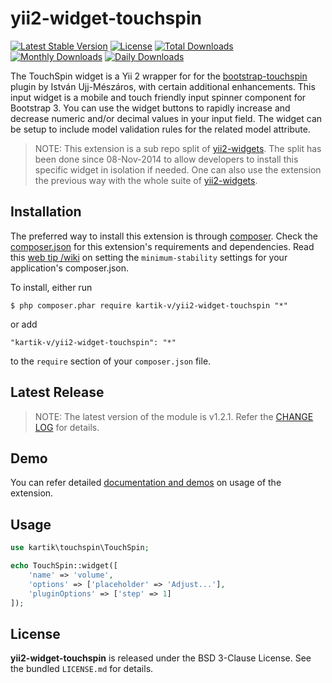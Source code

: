 yii2-widget-touchspin
=======================

[![Latest Stable Version](https://poser.pugx.org/kartik-v/yii2-widget-touchspin/v/stable)](https://packagist.org/packages/kartik-v/yii2-widget-touchspin)
[![License](https://poser.pugx.org/kartik-v/yii2-widget-touchspin/license)](https://packagist.org/packages/kartik-v/yii2-widget-touchspin)
[![Total Downloads](https://poser.pugx.org/kartik-v/yii2-widget-touchspin/downloads)](https://packagist.org/packages/kartik-v/yii2-widget-touchspin)
[![Monthly Downloads](https://poser.pugx.org/kartik-v/yii2-widget-touchspin/d/monthly)](https://packagist.org/packages/kartik-v/yii2-widget-touchspin)
[![Daily Downloads](https://poser.pugx.org/kartik-v/yii2-widget-touchspin/d/daily)](https://packagist.org/packages/kartik-v/yii2-widget-touchspin)

The TouchSpin widget is a Yii 2 wrapper for for the [bootstrap-touchspin](http://www.virtuosoft.eu/code/bootstrap-touchspin) plugin by István Ujj-Mészáros, with certain additional enhancements. This input widget is a mobile and touch friendly input spinner component for Bootstrap 3. You can use the widget buttons to rapidly increase and decrease numeric and/or decimal values in your input field. The widget can be setup to include model validation rules for the related model attribute.

> NOTE: This extension is a sub repo split of [yii2-widgets](https://github.com/kartik-v/yii2-widgets). The split has been done since 08-Nov-2014 to allow developers to install this specific widget in isolation if needed. One can also use the extension the previous way with the whole suite of [yii2-widgets](http://demos.krajee.com/widgets).

## Installation

The preferred way to install this extension is through [composer](http://getcomposer.org/download/). Check the [composer.json](https://github.com/kartik-v/yii2-widget-touchspin/blob/master/composer.json) for this extension's requirements and dependencies. Read this [web tip /wiki](http://webtips.krajee.com/setting-composer-minimum-stability-application/) on setting the `minimum-stability` settings for your application's composer.json.

To install, either run

```
$ php composer.phar require kartik-v/yii2-widget-touchspin "*"
```

or add

```
"kartik-v/yii2-widget-touchspin": "*"
```

to the ```require``` section of your `composer.json` file.

## Latest Release

> NOTE: The latest version of the module is v1.2.1. Refer the [CHANGE LOG](https://github.com/kartik-v/yii2-widget-touchspin/blob/master/CHANGE.md) for details.

## Demo

You can refer detailed [documentation and demos](http://demos.krajee.com/widget-details/touchspin) on usage of the extension.

## Usage

```php
use kartik\touchspin\TouchSpin;

echo TouchSpin::widget([
    'name' => 'volume',
    'options' => ['placeholder' => 'Adjust...'],
    'pluginOptions' => ['step' => 1]
]);
```

## License

**yii2-widget-touchspin** is released under the BSD 3-Clause License. See the bundled `LICENSE.md` for details.
